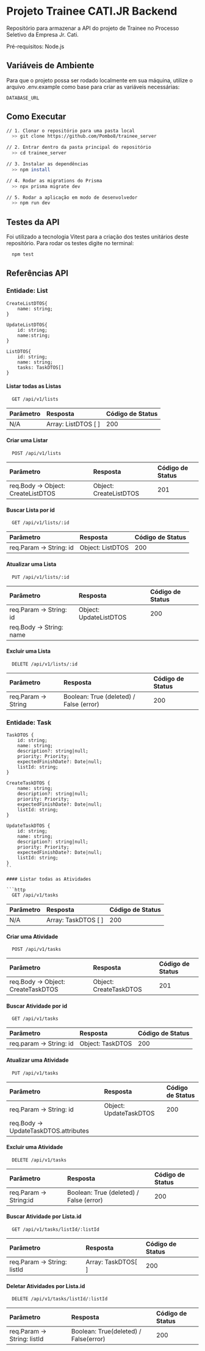 
# Projeto Trainee CATI.JR Backend

Repositório para armazenar a API do projeto de Trainee no Processo Seletivo da Empresa Jr. Cati.

Pré-requisitos: Node.js

## Variáveis de Ambiente

Para que o projeto possa ser rodado localmente em sua máquina, utilize o arquivo .env.example como base para criar as variáveis necessárias:

`DATABASE_URL`



## Como Executar


```bash
// 1. Clonar o repositório para uma pasta local
  >> git clone https://github.com/Pombo8/trainee_server

// 2. Entrar dentro da pasta principal do repositório
  >> cd trainee_server

// 3. Instalar as dependências
  >> npm install

// 4. Rodar as migrations do Prisma
  >> npx prisma migrate dev

// 5. Rodar a aplicação em modo de desenvolvedor
  >> npm run dev
```

    
## Testes da API

Foi utilizado a tecnologia Vitest para a criação dos testes unitários deste repositório.
Para rodar os testes digite no terminal:

```bash
  npm test
```


## Referências API

### Entidade: List
```
CreateListDTOS{
    name: string;
}

UpdateListDTOS{
    id: string;
    name:string;
}

ListDTOS{
    id: string;
    name: string;
    tasks: TaskDTOS[]
}
```
#### Listar todas as Listas

```http
  GET /api/v1/lists
```

| Parâmetro | Resposta | Código de Status |
|:-------- | :---------| :-------- |
| N/A | Array: ListDTOS [ ]  | 200 |

#### Criar uma Listar

```http
  POST /api/v1/lists
```

| Parâmetro | Resposta | Código de Status|
|:-------- | :---------| :- |
| req.Body -> Object: CreateListDTOS | Object: CreateListDTOS  | 201 |

#### Buscar Lista por id

```http
  GET /api/v1/lists/:id
```

| Parâmetro | Resposta | Código de Status |
|:-------- | :---------| :- |
| req.Param -> String: id |Object: ListDTOS| 200 |

#### Atualizar uma Lista

```http
  PUT /api/v1/lists/:id
```

| Parâmetro | Resposta | Código de Status |
|:-------- | :---------| :-- |
| req.Param -> String: id | Object: UpdateListDTOS   | 200 |
| req.Body -> String: name| 

#### Excluir uma Lista

```http
  DELETE /api/v1/lists/:id
```

| Parâmetro | Resposta | Código de Status|
|:-------- | :---------| :-- |
| req.Param -> String | Boolean: True (deleted) / False (error) |200 |


### Entidade: Task

```
TaskDTOS {
    id: string;
    name: string;
    description?: string|null; 
    priority: Priority;
    expectedFinishDate?: Date|null;
    listId: string;
}

CreateTaskDTOS {
    name: string;
    description?: string|null;
    priority: Priority;
    expectedFinishDate?: Date|null;
    listId: string;
}

UpdateTaskDTOS {
    id: string;
    name: string;
    description?: string|null;
    priority: Priority;
    expectedFinishDate?: Date|null;
    listId: string;
}
``

#### Listar todas as Atividades

```http
  GET /api/v1/tasks
```

| Parâmetro | Resposta | Código de Status |
|:-------- | :---------| :-- |
| N/A | Array: TaskDTOS [ ]  | 200 |

#### Criar uma Atividade

```http
  POST /api/v1/tasks
```

| Parâmetro | Resposta | Código de Status |
|:-------- | :---------| :-|
| req.Body -> Object: CreateTaskDTOS     | Object: CreateTaskDTOS  | 201|


#### Buscar Atividade por id

```http
  GET /api/v1/tasks
```

| Parâmetro | Resposta | Código de Status |
|:-------- | :---------| :-|
| req.param -> String: id | Object: TaskDTOS | 200|


#### Atualizar uma Atividade

```http
  PUT /api/v1/tasks
```

| Parâmetro | Resposta | Código de Status |
|:-------- | :---------| :-- |
| req.Param -> String: id | Object: UpdateTaskDTOS  | 200 |
| req.Body -> UpdateTaskDTOS.attributes| 


#### Excluir uma Atividade

```http
  DELETE /api/v1/tasks
```

| Parâmetro | Resposta | Código de Status |
|:-------- | :---------| :-|
| req.Param -> String:id| Boolean: True (deleted) / False (error)  | 200|


#### Buscar Atividade por Lista.id

```http
  GET /api/v1/tasks/listId/:listId
```

| Parâmetro | Resposta | Código de Status |
|:-------- | :---------| :-|
|req.Param -> String: listId| Array: TaskDTOS[ ]  | 200|

#### Deletar Atividades por Lista.id

```http
  DELETE /api/v1/tasks/listId/:listId
```

| Parâmetro | Resposta | Código de Status |
|:-------- | :---------| :-|
|req.Param -> String: listId| Boolean: True(deleted) / False(error)  | 200|
